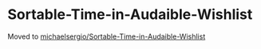 Sortable-Time-in-Audaible-Wishlist
==================================

Moved to [michaelsergio/Sortable-Time-in-Audaible-Wishlist](https://github.com/michaelsergio/Sortable-Time-in-Audaible-Wishlist)

